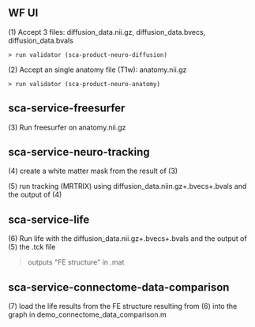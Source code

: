 
## WF UI

(1) Accept 3 files: diffusion_data.nii.gz, diffusion_data.bvecs, diffusion_data.bvals

    > run validator (sca-product-neuro-diffusion)

(2) Accept an single anatomy file (T1w): anatomy.nii.gz

    > run validator (sca-product-neuro-anatomy)

## sca-service-freesurfer

(3) Run freesurfer on anatomy.nii.gz



## sca-service-neuro-tracking 


(4) create a white matter mask from the result of (3)

(5) run tracking (MRTRIX) using diffusion_data.niin.gz+.bvecs+.bvals and the output of (4)



## sca-service-life 

(6) Run life with the diffusion_data.nii.gz+.bvecs+.bvals and the output of (5) the .tck file

  > outputs "FE structure" in .mat


## sca-service-connectome-data-comparison 

(7) load the life results from the FE structure resulting from (6) into the graph in demo_connectome_data_comparison.m



